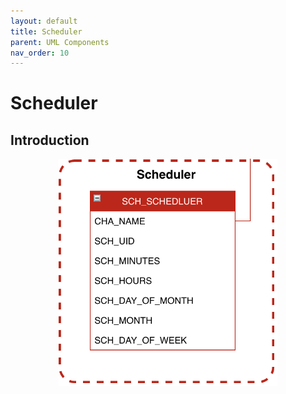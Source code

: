 ```yaml
---
layout: default
title: Scheduler
parent: UML Components
nav_order: 10
---
```


# Scheduler

## Introduction
<p align="center"><img src="../../assets/img/uml/FCT--Framework--DataModel--Scheduler.png" width="350"></p>
